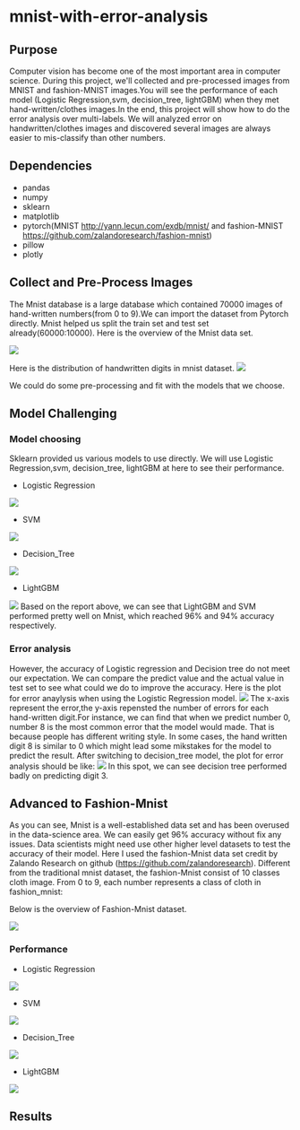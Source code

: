 # mnist-with-error-analysis
## Purpose
Computer vision has become one of the most important area in computer science. During this project, we'll collected and pre-processed images from MNIST and fashion-MNIST images.You will see the performance of each model (Logistic Regression,svm, decision_tree, lightGBM) when they met hand-written/clothes images.In the end, this project will show how to do the error analysis over multi-labels. We will analyzed error on handwritten/clothes images and discovered several images are always easier to mis-classify than other numbers.

## Dependencies
- pandas
- numpy
- sklearn
- matplotlib
- pytorch(MNIST http://yann.lecun.com/exdb/mnist/ and fashion-MNIST https://github.com/zalandoresearch/fashion-mnist)
- pillow
- plotly
## Collect and Pre-Process Images
The Mnist database is a large database which contained 70000 images of hand-written numbers(from 0 to 9).We can import the dataset from Pytorch directly. Mnist helped us split the train set and test set already(60000:10000). Here is the overview of the Mnist data set.

<img src= "image/mnist_sample.png">

Here is the distribution of handwritten digits in mnist dataset.
<img src= "image/pca_mnist.png">

We could do some pre-processing and fit with the models that we choose.

## Model Challenging
### Model choosing
Sklearn provided us various models to use directly. We will use Logistic Regression,svm, decision_tree, lightGBM at here to see their performance.
- Logistic Regression
<img src= "image/minst_log.png">

- SVM
<img src= "image/mnist_svm.png">

- Decision_Tree
<img src= "image/mnist_tree.png">

- LightGBM
<img src= "image/mnist-lgb.png">
Based on the report above, we can see that LightGBM and SVM performed pretty well on Mnist, which reached 96% and 94% accuracy respectively. 

### Error analysis 
However, the accuracy of Logistic regression and Decision tree do not meet our expectation. We can compare the predict value and the actual value in test set to see what could we do to improve the accuracy. Here is the plot for error anaylysis when using the Logistic Regression model.
<img src= "image/error-analysis.png">
The x-axis represent the error,the y-axis repensted the number of errors for each hand-written digit.For instance, we can find that when we predict number 0, number 8 is the most common error that the model would made. That is because people has different writing style. In some cases, the hand written digit 8 is similar to 0 which might lead some mikstakes for the model to predict the result.
After switching to decision_tree model, the plot for error analysis should be like:
<img src= "image/error-analysis-tree.png">
In this spot, we can see decision tree performed badly on predicting digit 3. 
## Advanced to Fashion-Mnist
As you can see, Mnist is a well-established data set and has been overused in the data-science area. We can easily get 96% accuracy without fix any issues. Data scientists might need use other higher level datasets to test the accuracy of their model. Here I used the fashion-Mnist data set credit by Zalando Research on github (https://github.com/zalandoresearch). Different from the traditional mnist dataset, the fashion-Mnist consist of 10 classes cloth image. 
From 0 to 9, each number represents a class of cloth in fashion_mnist:

Below is the overview of Fashion-Mnist dataset.

<img src= "image/fashion_minst_overview.png">

### Performance

- Logistic Regression
<img src= "image/fashion_log.png">

- SVM
<img src= "image/fashion_svm.png">

- Decision_Tree
<img src= "image/fashion_tree.png">

- LightGBM
<img src= "image/fashion_lgb.png">

## Results
